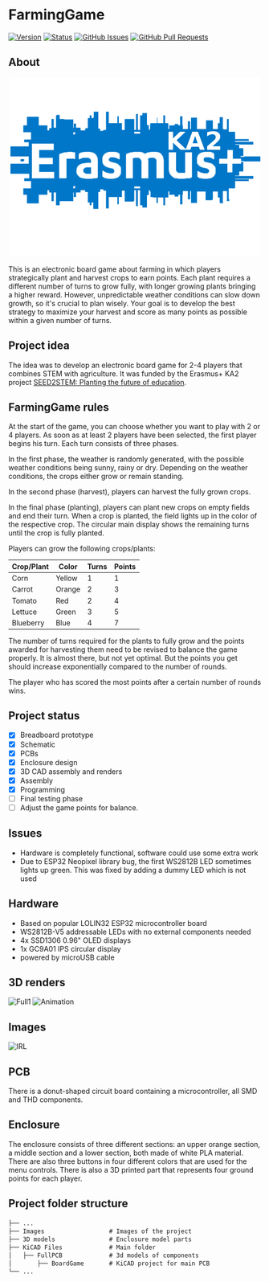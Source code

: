 # FarmingGame

[![Version](https://img.shields.io/github/v/release/jkordek1/FarmingGame)](https://github.com/jkordek1/FarmingGame/releases/tag/Initial)
[![Status](https://img.shields.io/badge/status-active-success.svg)]()
[![GitHub Issues](https://img.shields.io/github/issues/jkordek1/FarmingGame)](https://github.com/jkordek1/FarmingGame/issues)
[![GitHub Pull Requests](https://img.shields.io/github/issues-pr/jkordek1/FarmingGame)](https://github.com/jkordek1/FarmingGame/pulls)

## About
<p align="center">
  <img src="https://github.com/jkordek1/FarmingGame/blob/main/Images/erasmus.png?raw=true">
</p>

This is an electronic board game about farming in which players strategically plant and harvest crops to earn points. Each plant requires a different number of turns to grow fully, with longer growing plants bringing a higher reward. However, unpredictable weather conditions can slow down growth, so it's crucial to plan wisely. Your goal is to develop the best strategy to maximize your harvest and score as many points as possible within a given number of turns.


## Project idea
The idea was to develop an electronic board game for 2-4 players that combines STEM with agriculture. It was funded by the Erasmus+ KA2 project [SEED2STEM: Planting the future of education](https://www.tvz.hr/introducing-seed2stem-planting-the-future-of-education/).

## FarmingGame rules

At the start of the game, you can choose whether you want to play with 2 or 4 players. As soon as at least 2 players have been selected, the first player begins his turn. Each turn consists of three phases.

In the first phase, the weather is randomly generated, with the possible weather conditions being sunny, rainy or dry. Depending on the weather conditions, the crops either grow or remain standing.

In the second phase (harvest), players can harvest the fully grown crops.

In the final phase (planting), players can plant new crops on empty fields and end their turn. When a crop is planted, the field lights up in the color of the respective crop. The circular main display shows the remaining turns until the crop is fully planted.

Players can grow the following crops/plants:

| Crop/Plant | Color  | Turns | Points |
|------------|--------|-------|--------|
| Corn       | Yellow | 1     | 1      |
| Carrot     | Orange | 2     | 3      |
| Tomato     | Red    | 2     | 4      |
| Lettuce    | Green  | 3     | 5      |
| Blueberry  | Blue   | 4     | 7      |

The number of turns required for the plants to fully grow and the points awarded for harvesting them need to be revised to balance the game properly. It is almost there, but not yet optimal. But the points you get should increase exponentially compared to the number of rounds.

The player who has scored the most points after a certain number of rounds wins.

## Project status
- [x] Breadboard prototype
- [x] Schematic
- [x] PCBs
- [x] Enclosure design
- [x] 3D CAD assembly and renders
- [x] Assembly
- [x] Programming
- [ ] Final testing phase
- [ ] Adjust the game points for balance.

## Issues
- Hardware is completely functional, software could use some extra work
- Due to ESP32 Neopixel library bug, the first WS2812B LED sometimes lights up green. This was fixed by adding a dummy LED which is not used

## Hardware
- Based on popular LOLIN32 ESP32 microcontroller board
- WS2812B-V5 addressable LEDs with no external components needed
- 4x SSD1306 0.96" OLED displays
- 1x GC9A01 IPS circular display
- powered by microUSB cable

## 3D renders
![Full1](https://github.com/user-attachments/assets/fab94822-5d9b-4d8f-8514-ddaf97034429)
![Animation](https://github.com/user-attachments/assets/696d76b8-bb1a-48e9-8c86-f5cb82f0d0d6)

## Images
![IRL](https://github.com/user-attachments/assets/e725a37f-8255-4fd5-af57-f00499a43b76)

## PCB
There is a donut-shaped circuit board containing a microcontroller, all SMD and THD components.

## Enclosure
The enclosure consists of three different sections: an upper orange section, a middle section and a lower section, both made of white PLA material. There are also three buttons in four different colors that are used for the menu controls. There is also a 3D printed part that represents four ground points for each player.

## Project folder structure
    ├── ...
    ├── Images                  # Images of the project
    ├── 3D models               # Enclosure model parts
    ├── KiCAD Files             # Main folder
    │   ├── FullPCB             # 3d models of components
    │       ├── BoardGame       # KiCAD project for main PCB
    └── ...
